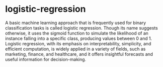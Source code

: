 # logistic-regression

A basic machine learning approach that is frequently used for binary classification tasks is called logistic regression. Though its name suggests otherwise, it uses the sigmoid function to simulate the likelihood of an instance falling into a specific class, producing values between 0 and 1. Logistic regression, with its emphasis on interpretability, simplicity, and efficient computation, is widely applied in a variety of fields, such as marketing, finance, and healthcare, and it offers insightful forecasts and useful information for decision-making.
